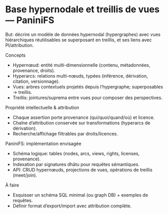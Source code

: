 # Base hypernodale et treillis de vues — PaniniFS

But: décrire un modèle de données hypernodal (hypergraphes) avec vues hiérarchiques réutilisables se superposant en treillis, et ses liens avec PI/attribution.

Concepts
- Hypernœud: entité multi-dimensionnelle (contenu, métadonnées, provenance, droits).
- Hyperarcs: relations multi-nœuds, typées (inférence, dérivation, citation, versionnage).
- Vues: arbres contextuels projetés depuis l’hypergraphe; superposables → treillis.
- Treillis: jointures/suprema entre vues pour composer des perspectives.

Propriété intellectuelle & attribution
- Chaque assertion porte provenance (qui/quoi/quand/où) et licence.
- Chaîne d’attribution conservée sur transformations (hyperarcs de dérivation).
- Recherche/affichage filtrables par droits/licences.

PaniniFS: implémentation envisagée
- Schéma logique: tables (nodes, arcs, views, rights, licenses, provenance).
- Indexation par signatures dhātu pour requêtes sémantiques.
- API: CRUD hypernœuds, projections de vues, opérations de treillis (meet/join).

À faire
- Esquisser un schéma SQL minimal (ou graph DB) + exemples de requêtes.
- Définir format d’export/import avec attribution complète.
